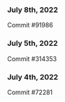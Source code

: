 ### July 8th, 2022

Commit #91986

### July 5th, 2022

Commit #314353


### July 4th, 2022

Commit #72281
